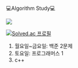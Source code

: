 💻Algorithm Study💻

<img src="https://img.shields.io/badge/C++-00599C?style=flat-square&logo=C%2B%2B&logoColor=white"/></a>

[![Solved.ac
프로필](http://mazassumnida.wtf/api/generate_badge?boj={mira_miracle})](https://solved.ac/{mira_miracle})

1) 월요일~금요일: 백준 2문제
2) 토요일: 프로그래머스 1
3) c++
